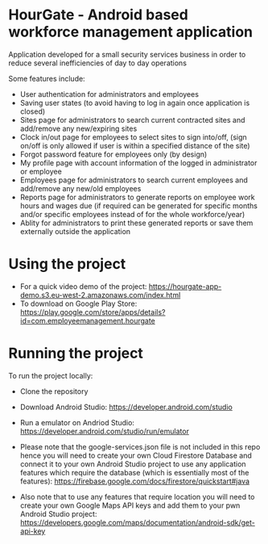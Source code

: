# HourGate - Android based workforce management application

Application developed for a small security services business in order to reduce several inefficiencies of day to day operations <br />

Some features include: <br />
* User authentication for administrators and employees <br />
* Saving user states (to avoid having to log in again once application is closed) <br />
* Sites page for administrators to search current contracted sites and add/remove any new/expiring sites  <br /> 
* Clock in/out page for employees to select sites to sign into/off, (sign on/off is only allowed if user is within a specified distance of the site) <br/> 
* Forgot password feature for employees only (by design) <br />
* My profile page with account information of the logged in administrator or employee <br />
* Employees page for administrators to search current employees and add/remove any new/old employees <br />
* Reports page for administrators to generate reports on employee work hours and wages due (if required can be generated for specific months and/or specific employees instead of for the whole workforce/year) <br />
* Ablity for administrators to print these generated reports or save them externally outside the application <br />







# Using the project
* For a quick video demo of the project: https://hourgate-app-demo.s3.eu-west-2.amazonaws.com/index.html <br />
* To download on Google Play Store: https://play.google.com/store/apps/details?id=com.employeemanagement.hourgate <br />

# Running the project 
To run the project locally:  <br />
* Clone the repository  <br />
* Download Android Studio: https://developer.android.com/studio <br />
* Run a emulator on Andriod Studio: https://developer.android.com/studio/run/emulator  <br />

 * Please note that the google-services.json file is not included in this repo hence you will need to create your own Cloud Firestore Database and connect it to your own Android Studio project to use any application features which require the database (which is essentially most of the features): https://firebase.google.com/docs/firestore/quickstart#java <br />
 
 * Also note that to use any features that require location you will need to create your own Google Maps API keys and add them to your pwn Android Studio project: https://developers.google.com/maps/documentation/android-sdk/get-api-key
 
 



